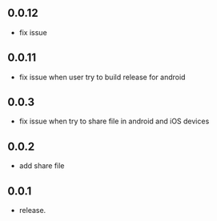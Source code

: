 ## 0.0.12

- fix issue

## 0.0.11

- fix issue when user try to build release for android

## 0.0.3

- fix issue when try to share file in android and iOS devices

## 0.0.2

- add share file

## 0.0.1

- release.
